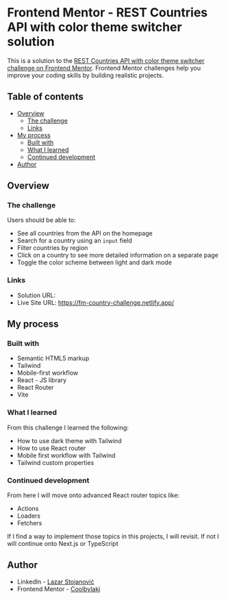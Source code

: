 # Frontend Mentor - REST Countries API with color theme switcher solution

This is a solution to the [REST Countries API with color theme switcher challenge on Frontend Mentor](https://www.frontendmentor.io/challenges/rest-countries-api-with-color-theme-switcher-5cacc469fec04111f7b848ca). Frontend Mentor challenges help you improve your coding skills by building realistic projects.

## Table of contents

- [Overview](#overview)
  - [The challenge](#the-challenge)
  - [Links](#links)
- [My process](#my-process)
  - [Built with](#built-with)
  - [What I learned](#what-i-learned)
  - [Continued development](#continued-development)
- [Author](#author)

## Overview

### The challenge

Users should be able to:

- See all countries from the API on the homepage
- Search for a country using an `input` field
- Filter countries by region
- Click on a country to see more detailed information on a separate page
- Toggle the color scheme between light and dark mode

### Links

- Solution URL:
- Live Site URL: https://fm-country-challenge.netlify.app/

## My process

### Built with

- Semantic HTML5 markup
- Tailwind
- Mobile-first workflow
- React - JS library
- React Router
- Vite

### What I learned

From this challenge I learned the following:

- How to use dark theme with Tailwind
- How to use React router
- Mobile first workflow with Tailwind
- Tailwind custom properties

### Continued development

From here I will move onto advanced React router topics like:

- Actions
- Loaders
- Fetchers

If I find a way to implement those topics in this projects, I will revisit. If not I will continue onto Next.js or TypeScript

## Author

- LinkedIn - [Lazar Stojanović](https://www.linkedin.com/in/lazar-stojanovi%C4%871998/)
- Frontend Mentor - [Coolbylaki](https://www.frontendmentor.io/profile/Coolbylaki)
